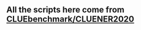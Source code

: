 ## All the scripts here come from [CLUEbenchmark/CLUENER2020](https://github.com/CLUEbenchmark/CLUENER2020/tree/master/tf_version)
